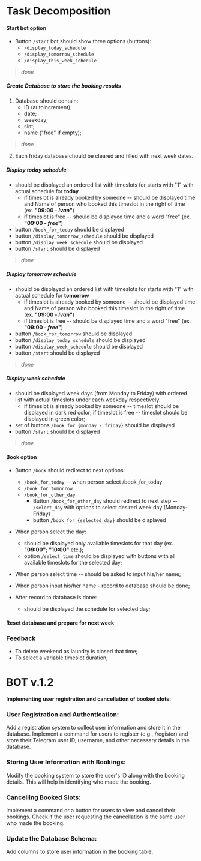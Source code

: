 # Task Decomposition

#### Start bot option

- Button `/start` bot should show three options (buttons):
    - `/display_today_schedule`
    - `/display_tomorrow_schedule`
    - `/display_this_week_schedule`
> _done_


##### Create Database to store the booking results

1. Database should contain:
    - ID (autoincrement);
    - date;
    - weekday;
    - slot;
    - name ("free" if empty);
> _done_
2. Each friday database chould be cleared and filled with next week dates.

##### Display today schedule

- should be displayed an ordered list with timeslots for starts with "1" with actual schedule for **today**
    - if timeslot is already booked by someone -- should be displayed time and Name of person who booked this timeslot in the right of time (ex. __"09:00 - *Ivan*"__)
    - if timeslot is free -- should be displayed time and a word "free" (ex. __"09:00 - *free*"__)
- button `/book_for_today` should be displayed
- button `/display_tomorrow_schedule` should be displayed
- button `/display_week_schedule` should be displayed
- button `/start` should be displayed
> _done_  

##### Display tomorrow schedule

- should be displayed an ordered list with timeslots for starts with "1" with actual schedule for **tomorrow**
    - if timeslot is already booked by someone -- should be displayed time and Name of person who booked this timeslot in the right of time (ex. __"09:00 - *Ivan*"__)
    - if timeslot is free -- should be displayed time and a word "free" (ex. __"09:00 - *free*"__)
- button `/book_for_tomorrow` should be displayed
- button `/display_today_schedule` should be displayed
- button `/display_week_schedule` should be displayed
- button `/start` should be displayed
> _done_

##### Display week schedule

- should be displayed week days (from Monday to Friday) with ordered list with actual timeslots under each weekday respectively.
    - if timeslot is already booked by someone -- timeslot should be displayed in dark red color; if timeslot is free -- timeslot should be displayed in green color;
- set of buttons `/book_for_{monday - friday}` should be displayed
- button `/start` should be displayed
> _done_


#### Book option

- Button `/book` should redirect to next options:
    - `/book_for_today` -- when person select /book_for_today 
    - `/book_for_tomorrow`
    - `/book_for_other_day`
        - Button `/book_for_other_day` should redirect to next step -- `/select_day` with options to select desired week day (Monday-Friday)
        - button `/book_for_{selected_day}` should be displayed

- When person select the day:
    - should be displayed only available timeslots for that day (ex. __"09:00"__; __"10:00"__ etc.);
    - option `/select_time` should be displayed with buttons with all available timeslots for the selected day;

- When person select time -- should be asked to input his/her name;
- When person input his/her name - record to database should be done;
- After record to database is done:
    - should be displayed the schedule for selected day;

#### Reset database and prepare for next week


### Feedback

- To delete weekend as laundry is closed that time;
- To select a variable timeslot duration;


# BOT v.1.2

#### Implementing user registration and cancellation of booked slots:

### User Registration and Authentication:

Add a registration system to collect user information and store it in the database.
Implement a command for users to register (e.g., /register) and store their Telegram user ID, username, and other necessary details in the database.


### Storing User Information with Bookings:

Modify the booking system to store the user's ID along with the booking details. This will help in identifying who made the booking.


### Cancelling Booked Slots:

Implement a command or a button for users to view and cancel their bookings.
Check if the user requesting the cancellation is the same user who made the booking.


### Update the Database Schema:

Add columns to store user information in the booking table.